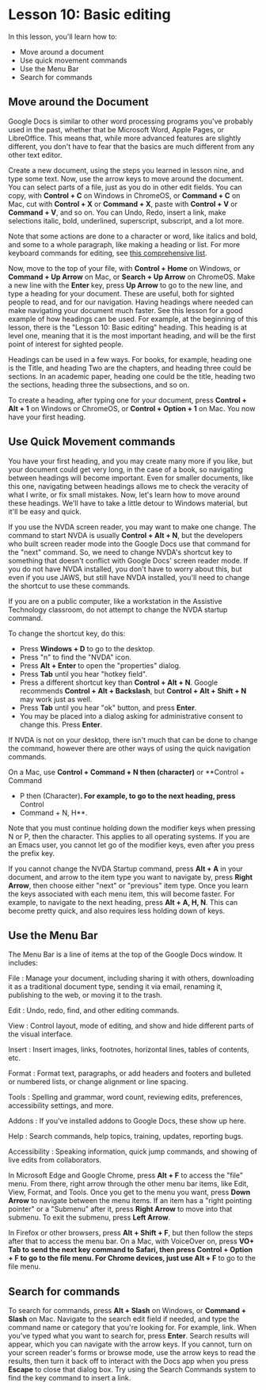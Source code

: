 # Lesson 10: Basic editing

In this lesson, you'll learn how to:

- Move around a document
- Use quick movement commands
- Use the Menu Bar
- Search for commands

## Move around the Document

Google Docs is similar to other word processing programs you've
probably used in the past, whether that be Microsoft Word, Apple
Pages, or LibreOffice. This means that, while more advanced features are slightly
different, you don't have to fear that the basics are much different
from any other text editor.

Create a new document, using the steps you learned in lesson nine, and
type some text. Now, use the arrow keys to move around the
document. You can select parts of a file, just as you do in other edit
fields. You can copy, with **Control + C** on Windows in ChromeOS, or
**Command + C** on Mac, cut with **Control + X** or **Command + X**,
paste with **Control + V** or **Command + V**, and so on. You can
Undo, Redo, insert a link, make selections italic, bold, underlined,
superscript, subscript, and a lot more.

Note that some actions are done to a character or word, like italics
and bold, and some to a whole paragraph, like making a heading or
list. For more keyboard commands for editing, see [this comprehensive
list](https://support.google.com/docs/answer/179738?co=GENIE.Platform%3DDesktop&oco=1).

Now, move to the top of your file, with **Control + Home** on Windows,
or **Command + Up Arrow** on Mac, or **Search + Up Arrow** on
ChromeOS. Make a new line with the **Enter** key, press **Up Arrow** to go to the new line,
and type a heading for your document. These are useful, both for
sighted people to read, and for our navigation. Having headings where
needed can make navigating your document much faster. See this lesson
for a good example of how headings can be used. For example, at the
beginning of this lesson, there is the "Lesson 10: Basic editing"
heading. This heading is at level one, meaning that it is the most
important heading, and will be the first point of interest for sighted
people.

Headings can be used in a few ways. For books, for example, heading
one is the Title, and heading Two are the chapters, and heading three
could be sections. In an academic paper, heading one could be the
title, heading two the sections, heading three the subsections, and so
on.

To create a heading, after typing one for your document, press
**Control + Alt + 1** on Windows or ChromeOS, or **Control + Option +
1** on Mac. You now have your first heading.

## Use Quick Movement commands

You have your first heading, and you may create many more if you like,
but your document could get very long, in the case of a book, so
navigating between headings will become important. Even for smaller
documents, like this one, navigating between headings allows me to
check the veracity of what I write, or fix small mistakes. Now, let's
learn how to move around these headings. We'll have to take a little
detour to Windows material, but it'll be easy and quick.

If you use the NVDA screen reader, you may want to make one
change. The command to start NVDA is usually **Control + Alt + N**,
but the developers who built screen reader mode into the Google Docs
use that command for the "next" command. So, we need to change NVDA's
shortcut key to something that doesn't conflict with Google Docs'
screen reader mode. If you do not have NVDA installed, you don't have
to worry about this, but even if you use JAWS, but still have NVDA
installed, you'll need to change the shortcut to use these commands.

If you are on a public computer, like a workstation in the Assistive
Technology classroom, do not attempt to change the NVDA startup
command.

To change the shortcut key, do this:

- Press **Windows + D** to go to the desktop.
- Press "n" to find the "NVDA" icon.
- Press **Alt + Enter** to open the "properties" dialog.
- Press **Tab** until you hear "hotkey field".
- Press a different shortcut key than **Control + Alt + N**. Google recommends **Control + Alt + Backslash**, but **Control + Alt + Shift + N** may work just as well.
- Press **Tab** until you hear "ok" button, and press **Enter**.
- You may be placed into a dialog asking for administrative consent to change this. Press **Enter**.

If NVDA is not on your desktop, there isn't much that can be done to
change the command, however there are other ways of using the quick
navigation commands.

On a Mac, use **Control + Command + N then (character)** or
**Control + Command

- P then (Character)**. For example, to go to the next heading, press** Control
- Command + N, H**.

Note that you must continue holding down the modifier keys when pressing N or P, then the character. This applies to all operating systems. If you are an Emacs user, you cannot let go of the modifier keys, even after you press the prefix key.

If you cannot change the NVDA Startup command, press **Alt + A** in your document, and arrow to the item type you want to navigate by, press **Right Arrow**, then choose either "next" or "previous" item type. Once you learn the keys associated with each menu item, this will become faster. For example, to navigate to the next heading, press **Alt + A, H, N**. This can become pretty quick, and also requires less holding down of keys.

## Use the Menu Bar

The Menu Bar is a line of items at the top of the Google Docs window. It includes:

File
:   Manage your document, including sharing it with others, downloading it as a traditional document
type, sending it via email, renaming it, publishing to the web, or moving it to the trash.

Edit
:   Undo, redo, find, and other editing commands.

View
:   Control layout, mode of editing, and show and hide different parts of the visual interface.

Insert
:   Insert images, links, footnotes, horizontal lines, tables of contents, etc.

Format
:   Format text, paragraphs, or add headers and footers and bulleted or numbered lists, or change alignment or line spacing.

Tools
:   Spelling and grammar, word count, reviewing edits, preferences, accessibility settings, and more.

Addons
:   If you've installed addons to Google Docs, these show up here.

Help
:   Search commands, help topics, training, updates, reporting bugs.

Accessibility
:   Speaking information, quick jump commands, and showing of live edits from collaborators.

In Microsoft Edge and Google Chrome, press **Alt + F** to access the "file" menu. From
there, right arrow through the other menu bar items, like Edit, View,
Format, and Tools. Once you get to the menu you want, press **Down
Arrow** to navigate between the menu items. If an item has a "right
pointing pointer" or a "Submenu" after it, press **Right Arrow** to
move into that submenu. To exit the submenu, press **Left Arrow**.

In Firefox or other browsers, press **Alt + Shift + F**, but then
follow the steps after that to access the menu bar. On a Mac, with
VoiceOver on, press **VO+ Tab **to send the next key command to
Safari, then press** Control + Option + F **to go to the file
menu. For Chrome devices, just use** Alt + F** to go to the file menu.

## Search for commands

To search for commands, press **Alt + Slash** on Windows, or
**Command + Slash** on Mac. Navigate to the search edit field if
needed, and type the command name or category that you're looking
for. For example, link. When you've typed what you want to search for,
press **Enter**. Search results will appear, which you can navigate
with the arrow keys. If you cannot, turn on your screen reader's forms
or browse mode, use the arrow keys to read the results, then turn it
back off to interact with the Docs app when you press **Escape** to
close that dialog box. Try using the Search Commands system to find
the key command to insert a link.
